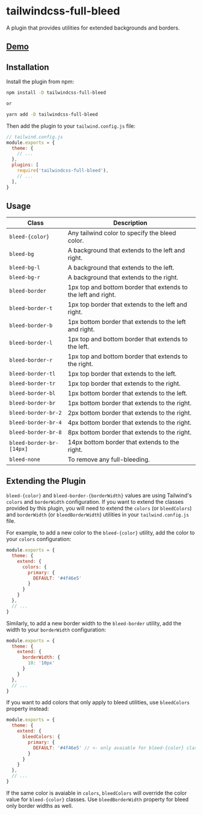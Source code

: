 # tailwindcss-full-bleed

A plugin that provides utilities for extended backgrounds and borders.

## [Demo](https://dgknca.github.io/tailwindcss-full-bleed)


## Installation

Install the plugin from npm:

```sh
npm install -D tailwindcss-full-bleed

or

yarn add -D tailwindcss-full-bleed
```

Then add the plugin to your `tailwind.config.js` file:

```js
// tailwind.config.js
module.exports = {
  theme: {
    // ...
  },
  plugins: [
    require('tailwindcss-full-bleed'),
    // ...
  ],
}
```

## Usage

| Class | Description |
| --- | --- |
| `bleed-{color}` | Any tailwind color to specify the bleed color. |
| `bleed-bg` | A background that extends to the left and right. |
| `bleed-bg-l` | A background that extends to the left. |
| `bleed-bg-r` | A background that extends to the right. |
| `bleed-border` | 1px top and bottom border that extends to the left and right. |
| `bleed-border-t` | 1px top border that extends to the left and right. |
| `bleed-border-b` | 1px bottom border that extends to the left and right. |
| `bleed-border-l` | 1px top and bottom border that extends to the left. |
| `bleed-border-r` | 1px top and bottom border that extends to the right. |
| `bleed-border-tl` | 1px top border that extends to the left. |
| `bleed-border-tr` | 1px top border that extends to the right. |
| `bleed-border-bl` | 1px bottom border that extends to the left. |
| `bleed-border-br` | 1px bottom border that extends to the right. |
| `bleed-border-br-2` | 2px bottom border that extends to the right. |
| `bleed-border-br-4` | 4px bottom border that extends to the right. |
| `bleed-border-br-8` | 8px bottom border that extends to the right. |
| `bleed-border-br-[14px]` | 14px bottom border that extends to the right. |
| `bleed-none` | To remove any full-bleeding. |


## Extending the Plugin

`bleed-{color}` and `bleed-border-{borderWidth}` values are using Tailwind's `colors` and `borderWidth` configuration. If you want to extend the classes provided by this plugin, you will need to extend the `colors` (or `bleedColors`) and `borderWidth` (or `bleedBorderWidth`) utilities in your `tailwind.config.js` file.

For example, to add a new color to the `bleed-{color}` utility, add the color to your `colors` configuration:

```js
module.exports = {
  theme: {
    extend: {
      colors: {
        primary: {
          DEFAULT: '#4f46e5'
        }
      }
    }
  },
  // ...
}
```

Similarly, to add a new border width to the `bleed-border` utility, add the width to your `borderWidth` configuration:

```js
module.exports = {
  theme: {
    extend: {
      borderWidth: {
        10: '10px'
      }
    }
  },
  // ...
}
```

If you want to add colors that only apply to bleed utilities, use `bleedColors` property instead:

```js
module.exports = {
  theme: {
    extend: {
      bleedColors: {
        primary: {
          DEFAULT: '#4f46e5' // <- only avaiable for bleed-{color} classes
        }
      }
    }
  },
  // ...
}
```

If the same color is avaiable in `colors`, `bleedColors` will override the color value for `bleed-{color}` classes. Use `bleedBorderWidth` property for bleed only border widths as well.